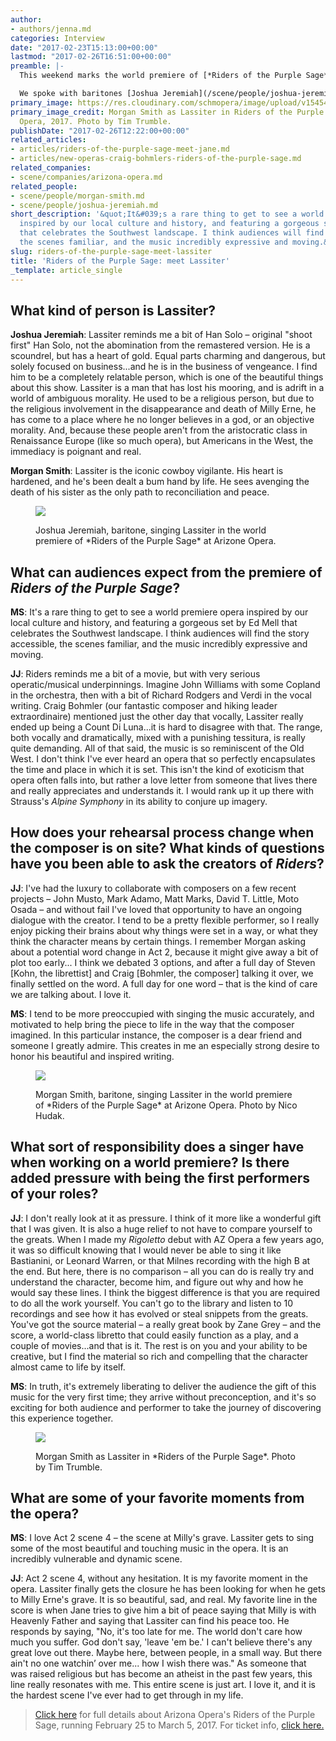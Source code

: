 ```yaml
---
author:
- authors/jenna.md
categories: Interview
date: "2017-02-23T15:13:00+00:00"
lastmod: "2017-02-26T16:51:00+00:00"
preamble: |-
  This weekend marks the world premiere of [*Riders of the Purple Sage*](http://www.azopera.org/performances/riders-purple-sage), the new opera by [Craig Bohmler](/new-operas-craig-bohmlers-riders-of-the-purple-sage/) and Steven Mark Kohn, based on the novel by Zane Grey. The Western-inspired opera is the first world premiere by [Arizona Opera](/scene/companies/arizona-opera/), and the distinct landscape of the American Southwest is illuminated by the set design of artist Ed Mell.

  We spoke with baritones [Joshua Jeremiah](/scene/people/joshua-jeremiah/) and [Morgan Smith](/scene/people/morgan-smith/), who share the role of Lassiter, the mysterious gunman who throws a wrench in the traditions of the Mormon settlement, Short Creek. They chat about great characters, new operas, & Han Solo.
primary_image: https://res.cloudinary.com/schmopera/image/upload/v1545409169/media/webhook-uploads/1487863330758/2017-02-23---Square---MorganSmithAsLassiter---pc---TimTrumble.jpg.jpg
primary_image_credit: Morgan Smith as Lassiter in Riders of the Purple Sage, Arizona
  Opera, 2017. Photo by Tim Trumble.
publishDate: "2017-02-26T12:22:00+00:00"
related_articles:
- articles/riders-of-the-purple-sage-meet-jane.md
- articles/new-operas-craig-bohmlers-riders-of-the-purple-sage.md
related_companies:
- scene/companies/arizona-opera.md
related_people:
- scene/people/morgan-smith.md
- scene/people/joshua-jeremiah.md
short_description: '&quot;It&#039;s a rare thing to get to see a world premiere opera
  inspired by our local culture and history, and featuring a gorgeous set by Ed Mell
  that celebrates the Southwest landscape. I think audiences will find the story accessible,
  the scenes familiar, and the music incredibly expressive and moving.&quot;'
slug: riders-of-the-purple-sage-meet-lassiter
title: 'Riders of the Purple Sage: meet Lassiter'
_template: article_single
---
```


## What kind of person is Lassiter?

**Joshua Jeremiah**: Lassiter reminds me a bit of Han Solo – original "shoot first" Han Solo, not the abomination from the remastered version. He is a scoundrel, but has a heart of gold. Equal parts charming and dangerous, but solely focused on business...and he is in the business of vengeance. I find him to be a completely relatable person, which is one of the beautiful things about this show. Lassiter is a man that has lost his mooring, and is adrift in a world of ambiguous morality. He used to be a religious person, but due to the religious involvement in the disappearance and death of Milly Erne, he has come to a place where he no longer believes in a god, or an objective morality. And, because these people aren't from the aristocratic class in Renaissance Europe (like so much opera), but Americans in the West, the immediacy is poignant and real.

**Morgan Smith**: Lassiter is the iconic cowboy vigilante. His heart is hardened, and he's been dealt a bum hand by life. He sees avenging the death of his sister as the only path to reconciliation and peace.

<figure data-type="image">

![](https://res.cloudinary.com/schmopera/image/upload/v1545409169/media/webhook-uploads/1487863076037/2017-02-23---Joshua_Jeremiah.jpg.jpg)

<figcaption>Joshua Jeremiah, baritone, singing Lassiter in the world premiere of *Riders of the Purple Sage* at Arizone Opera.</figcaption>
</figure>

## What can audiences expect from the premiere of *Riders of the Purple Sage*?

**MS**: It's a rare thing to get to see a world premiere opera inspired by our local culture and history, and featuring a gorgeous set by Ed Mell that celebrates the Southwest landscape. I think audiences will find the story accessible, the scenes familiar, and the music incredibly expressive and moving. 

**JJ**: Riders reminds me a bit of a movie, but with very serious operatic/musical underpinnings. Imagine John Williams with some Copland in the orchestra, then with a bit of Richard Rodgers and Verdi in the vocal writing. Craig Bohmler (our fantastic composer and hiking leader extraordinaire) mentioned just the other day that vocally, Lassiter really ended up being a Count Di Luna...it is hard to disagree with that. The range, both vocally and dramatically, mixed with a punishing tessitura, is really quite demanding. All of that said, the music is so reminiscent of the Old West. I don't think I've ever heard an opera that so perfectly encapsulates the time and place in which it is set. This isn't the kind of exoticism that opera often falls into, but rather a love letter from someone that lives there and really appreciates and understands it. I would rank up it up there with Strauss's *Alpine Symphony* in its ability to conjure up imagery.

## How does your rehearsal process change when the composer is on site? What kinds of questions have you been able to ask the creators of *Riders*?

**JJ**: I've had the luxury to collaborate with composers on a few recent projects – John Musto, Mark Adamo, Matt Marks, David T. Little, Moto Osada – and without fail I've loved that opportunity to have an ongoing dialogue with the creator. I tend to be a pretty flexible performer, so I really enjoy picking their brains about why things were set in a way, or what they think the character means by certain things. I remember Morgan asking about a potential word change in Act 2, because it might give away a bit of plot too early... I think we debated 3 options, and after a full day of Steven [Kohn, the librettist] and Craig [Bohmler, the composer] talking it over, we finally settled on the word. A full day for one word – that is the kind of care we are talking about. I love it.

**MS**: I tend to be more preoccupied with singing the music accurately, and motivated to help bring the piece to life in the way that the composer imagined. In this particular instance, the composer is a dear friend and someone I greatly admire. This creates in me an especially strong desire to honor his beautiful and inspired writing.

<figure data-type="image">

![](https://res.cloudinary.com/schmopera/image/upload/v1545409169/media/webhook-uploads/1487863119633/2017-02-23---MorganSmith_credit_NicoHudak.jpg.jpg)

<figcaption>Morgan Smith, baritone, singing Lassiter in the world premiere of *Riders of the Purple Sage* at Arizone Opera. Photo by Nico Hudak.</figcaption>
</figure>

## What sort of responsibility does a singer have when working on a world premiere? Is there added pressure with being the first performers of your roles?

**JJ**: I don't really look at it as pressure. I think of it more like a wonderful gift that I was given. It is also a huge relief to not have to compare yourself to the greats. When I made my *Rigoletto* debut with AZ Opera a few years ago, it was so difficult knowing that I would never be able to sing it like Bastianini, or Leonard Warren, or that Milnes recording with the high B at the end. But here, there is no comparison – all you can do is really try and understand the character, become him, and figure out why and how he would say these lines. I think the biggest difference is that you are required to do all the work yourself. You can't go to the library and listen to 10 recordings and see how it has evolved or steal snippets from the greats. You've got the source material – a really great book by Zane Grey – and the score, a world-class libretto that could easily function as a play, and a couple of movies...and that is it. The rest is on you and your ability to be creative, but I find the material so rich and compelling that the character almost came to life by itself.

**MS**: In truth, it's extremely liberating to deliver the audience the gift of this music for the very first time; they arrive without preconception, and it's so exciting for both audience and performer to take the journey of discovering this experience together.

<figure data-type="image">

![](https://res.cloudinary.com/schmopera/image/upload/v1545409169/media/webhook-uploads/1487863309928/2017-02-23---MorganSmithAsLassiter---pc---TimTrumble.jpg.jpg)

<figcaption>Morgan Smith as Lassiter in *Riders of the Purple Sage*. Photo by Tim Trumble.</figcaption>
</figure>

## What are some of your favorite moments from the opera?

**MS**: I love Act 2 scene 4 – the scene at Milly's grave. Lassiter gets to sing some of the most beautiful and touching music in the opera. It is an incredibly vulnerable and dynamic scene.

**JJ**: Act 2 scene 4, without any hesitation. It is my favorite moment in the opera. Lassiter finally gets the closure he has been looking for when he gets to Milly Erne's grave. It is so beautiful, sad, and real. My favorite line in the score is when Jane tries to give him a bit of peace saying that Milly is with Heavenly Father and saying that Lassiter can find his peace too. He responds by saying, "No, it's too late for me. The world don't care how much you suffer. God don't say, 'leave 'em be.' I can't believe there's any great love out there. Maybe here, between people, in a small way. But there ain't no one watchin’ over me... how I wish there was." As someone that was raised religious but has become an atheist in the past few years, this line really resonates with me. This entire scene is just art. I love it, and it is the hardest scene I've ever had to get through in my life.

>[Click here](http://www.azopera.org/performances/riders-purple-sage) for full details about Arizona Opera's Riders of the Purple Sage, running February 25 to March 5, 2017. For ticket info, [click here.](http://tickets.azopera.org/single/EventListing.aspx#riders)
